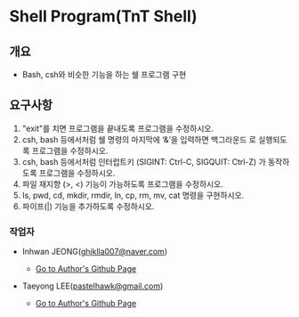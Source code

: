 # Shell Program(TnT Shell)

## 개요
- Bash, csh와 비슷한 기능을 하는 쉘 프로그램 구현

## 요구사항
1. "exit"를 치면 프로그램을 끝내도록 프로그램을 수정하시오.
2. csh, bash 등에서처럼 쉘 명령의 마지막에 ‘&’을 입력하면 백그라운드
로 실행되도록 프로그램을 수정하시오.
3. csh, bash 등에서처럼 인터럽트키 (SIGINT: Ctrl-C, SIGQUIT: Ctrl-Z) 
가 동작하도록 프로그램을 수정하시오.
4. 파일 재지향 (>, <) 기능이 가능하도록 프로그램을 수정하시오.
5. ls, pwd, cd, mkdir, rmdir, ln, cp, rm, mv, cat 명령을 구현하시오.
6. 파이프(|) 기능을 추가하도록 수정하시오.

### 작업자 
- Inhwan JEONG(ghjklla007@naver.com)
  - [Go to Author's Github Page](https://github.com/InhwanJeong)

- Taeyong LEE(pastelhawk@gmail.com)
  - [Go to Author's Github Page](https://github.com/yongjjang)


